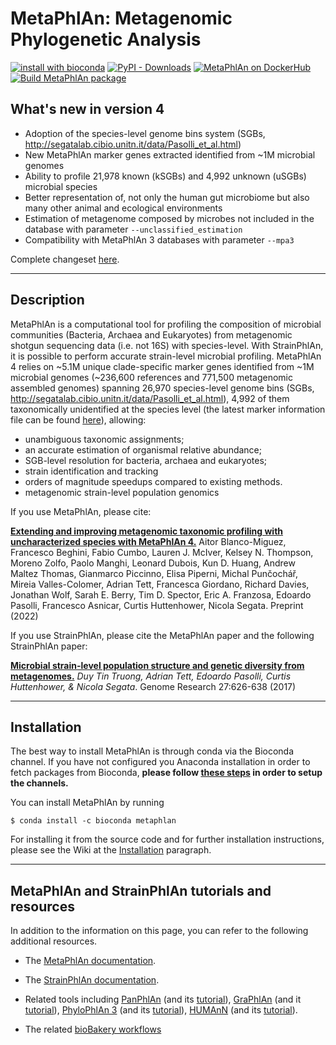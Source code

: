 # MetaPhlAn: Metagenomic Phylogenetic Analysis
[![install with bioconda](https://img.shields.io/badge/install%20with-bioconda-brightgreen.svg?style=flat)](http://bioconda.github.io/recipes/metaphlan/README.html) [![PyPI - Downloads](https://img.shields.io/pypi/dm/metaphlan?label=MetaPhlAn%20on%20PyPi)](https://pypi.org/project/MetaPhlAn/) [![MetaPhlAn on DockerHub](https://img.shields.io/docker/pulls/biobakery/metaphlan?label=MetaPhlAn%20on%20DockerHub)](https://hub.docker.com/r/biobakery/metaphlan) [![Build MetaPhlAn package](https://github.com/biobakery/MetaPhlAn/workflows/Build%20MetaPhlAn%20package/badge.svg?branch=3.0)](https://github.com/biobakery/MetaPhlAn/actions?query=workflow%3A%22Build+MetaPhlAn+package%22)
## What's new in version 4
* Adoption of the species-level genome bins system (SGBs, http://segatalab.cibio.unitn.it/data/Pasolli_et_al.html)
* New MetaPhlAn marker genes extracted identified from ~1M microbial genomes
* Ability to profile 21,978 known (kSGBs) and 4,992 unknown (uSGBs) microbial species
* Better representation of, not only the human gut microbiome but also many other animal and ecological environments
* Estimation of metagenome composed by microbes not included in the database with parameter `--unclassified_estimation`
* Compatibility with MetaPhlAn 3 databases with parameter `--mpa3`

Complete changeset [here](https://github.com/biobakery/MetaPhlAn/blob/master/changeset.txt).

-------------

## Description
MetaPhlAn is a computational tool for profiling the composition of microbial communities (Bacteria, Archaea and Eukaryotes) from metagenomic shotgun sequencing data (i.e. not 16S) with species-level. With StrainPhlAn, it is possible to perform accurate strain-level microbial profiling.
MetaPhlAn 4 relies on ~5.1M unique clade-specific marker genes identified from ~1M microbial genomes (~236,600 references and 771,500 metagenomic assembled genomes) spanning 26,970 species-level genome bins (SGBs, http://segatalab.cibio.unitn.it/data/Pasolli_et_al.html), 4,992 of them taxonomically unidentified at the species level (the latest marker information file can be found [here](http://cmprod1.cibio.unitn.it/biobakery4/metaphlan_databases/mpa_vJan21_CHOCOPhlAnSGB_202103_marker_info.txt.bz2)), allowing:

* unambiguous taxonomic assignments;
* an accurate estimation of organismal relative abundance;
* SGB-level resolution for bacteria, archaea and eukaryotes;
* strain identification and tracking
* orders of magnitude speedups compared to existing methods.
* metagenomic strain-level population genomics

If you use MetaPhlAn, please cite:

[**Extending and improving metagenomic taxonomic profiling with uncharacterized species with MetaPhlAn 4.**](https://doi.org/10.1101/2022.08.22.504593) Aitor Blanco-Miguez, Francesco Beghini, Fabio Cumbo, Lauren J. McIver, Kelsey N. Thompson, Moreno Zolfo, Paolo Manghi, Leonard Dubois, Kun D. Huang, Andrew Maltez Thomas, Gianmarco Piccinno, Elisa Piperni, Michal Punčochář, Mireia Valles-Colomer, Adrian Tett, Francesca Giordano, Richard Davies, Jonathan Wolf, Sarah E. Berry, Tim D. Spector, Eric A. Franzosa, Edoardo Pasolli, Francesco Asnicar, Curtis Huttenhower, Nicola Segata. Preprint (2022)

If you use StrainPhlAn, please cite the MetaPhlAn paper and the following StrainPhlAn paper:

[**Microbial strain-level population structure and genetic diversity from metagenomes.**](http://genome.cshlp.org/content/27/4/626.full.pdf) *Duy Tin Truong, Adrian Tett, Edoardo Pasolli, Curtis Huttenhower, & Nicola Segata*. Genome Research 27:626-638 (2017)

-------------

## Installation
The best way to install MetaPhlAn is through conda via the Bioconda channel. If you have not configured you Anaconda installation in order to fetch packages from Bioconda, **please follow [these steps](https://bioconda.github.io/user/install.html#set-up-channels) in order to setup the channels.**

You can install MetaPhlAn by running

```
$ conda install -c bioconda metaphlan
```

For installing it from the source code and for further installation instructions, please see the Wiki at the [Installation](https://github.com/biobakery/MetaPhlAn/wiki/MetaPhlAn-4#installation) paragraph.

-------------

## MetaPhlAn and StrainPhlAn tutorials and resources

In addition to the information on this page, you can refer to the following additional resources.

* The [MetaPhlAn documentation](https://github.com/biobakery/MetaPhlAn/wiki/MetaPhlAn-4).

* The [StrainPhlAn documentation](https://github.com/biobakery/MetaPhlAn/wiki/StrainPhlAn-4).

* Related tools including [PanPhlAn](https://github.com/segatalab/panphlan) (and its [tutorial](https://github.com/segatalab/panphlan/wiki/Home)), [GraPhlAn](https://github.com/segatalab/graphlan) (and it [tutorial](https://github.com/biobakery/biobakery/wiki/graphlan)), [PhyloPhlAn 3](https://github.com/biobakery/phylophlan) (and its [tutorial](https://github.com/biobakery/biobakery/wiki/phylophlan)), [HUMAnN](https://github.com/biobakery/humann/) (and its [tutorial](https://github.com/biobakery/biobakery/wiki/humann2)).

* The related [bioBakery workflows](https://github.com/biobakery/biobakery/wiki/biobakery_workflows)
